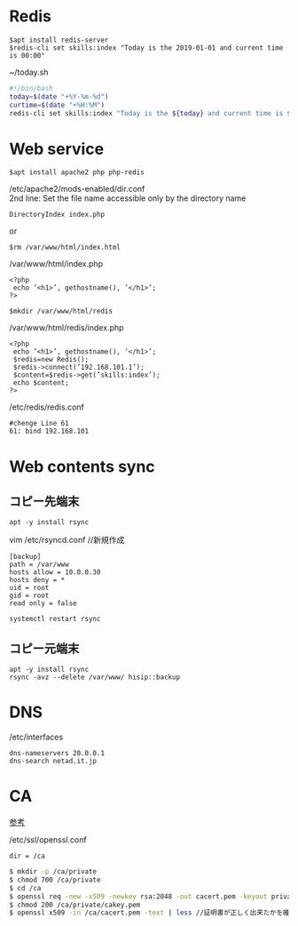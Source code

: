 # Redis
```
$apt install redis-server
$redis-cli set skills:index "Today is the 2019-01-01 and current time is 00:00"
```

~/today.sh
```bash:today.sh
#!/bin/bash
today=$(date "+%Y-%m-%d")
curtime=$(date "+%H:%M")
redis-cli set skills:index "Today is the ${today} and current time is ${curtime}"
```

# Web service
```
$apt install apache2 php php-redis
```

/etc/apache2/mods-enabled/dir.conf  
2nd line: Set the file name accessible only by the directory name
  ```
  DirectoryIndex index.php
  ```
or  
```
$rm /var/www/html/index.html
```
  
/var/www/html/index.php

```php:index.php
<?php
 echo ’<h1>’, gethostname(), ’</h1>’;
?>
```

```
$mkdir /var/www/html/redis
```

/var/www/html/redis/index.php

```php:index.php
<?php
 echo ’<h1>’, gethostname(), ’</h1>’;
 $redis=new Redis();
 $redis->connect(’192.168.101.1’);
 $content=$redis->get(’skills:index’);
 echo $content;
?>
```

/etc/redis/redis.conf

```
#chenge Line 61
61: bind 192.168.101
```

# Web contents sync
## コピー先端末
```
apt -y install rsync
```
vim /etc/rsyncd.conf //新規作成
```
[backup]
path = /var/www
hosts allow = 10.0.0.30
hosts deny = *
uid = root
gid = root
read only = false
```
```
systemctl restart rsync
```

## コピー元端末
```
apt -y install rsync
rsync -avz --delete /var/www/ hisip::backup
```
# DNS  

/etc/interfaces
```
dns-nameservers 20.0.0.1
dns-search netad.it.jp
```

# CA  
[参考](https://qiita.com/makoto1899/items/ef15372d4cf4621a674e)  

/etc/ssl/openssl.conf

```
dir = /ca
```

```bash
$ mkdir -p /ca/private
$ chmod 700 /ca/private
$ cd /ca
$ openssl req -new -x509 -newkey rsa:2048 -out cacert.pem -keyout private/cakey.pem -days 365
$ chmod 200 /ca/private/cakey.pem
$ openssl x509 -in /ca/cacert.pem -text | less //証明書が正しく出来たかを確認する
```

